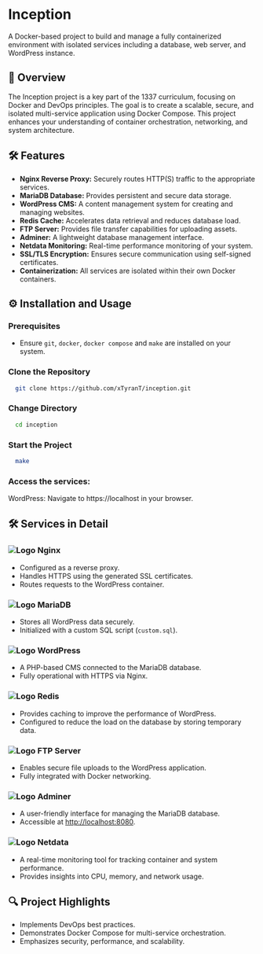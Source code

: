 
# Inception
A Docker-based project to build and manage a fully containerized environment with isolated services including a database, web server, and WordPress instance.


## 🌟 Overview
The Inception project is a key part of the 1337 curriculum, focusing on Docker and DevOps principles. The goal is to create a scalable, secure, and isolated multi-service application using Docker Compose. This project enhances your understanding of container orchestration, networking, and system architecture.

## 🛠️ Features
- **Nginx Reverse Proxy:** Securely routes HTTP(S) traffic to the appropriate services.
- **MariaDB Database:** Provides persistent and secure data storage.
- **WordPress CMS:** A content management system for creating and managing websites.
- **Redis Cache:** Accelerates data retrieval and reduces database load.
- **FTP Server:** Provides file transfer capabilities for uploading assets.
- **Adminer:** A lightweight database management interface.
- **Netdata Monitoring:** Real-time performance monitoring of your system.
- **SSL/TLS Encryption:** Ensures secure communication using self-signed certificates.
- **Containerization:** All services are isolated within their own Docker containers.
## ⚙️ Installation and Usage

### Prerequisites
- Ensure `git`, `docker`, `docker compose` and `make` are installed on your system.

### Clone the Repository

```bash
  git clone https://github.com/xTyranT/inception.git
```
### Change Directory
```bash
  cd inception
```
### Start the Project
```bash
  make
```
### Access the services:

WordPress: Navigate to https://localhost in your browser.
## 🛠️ Services in Detail

### ![Logo](https://img.icons8.com/?size=48&id=t2x6DtCn5Zzx&format=png) **Nginx**
- Configured as a reverse proxy.
- Handles HTTPS using the generated SSL certificates.
- Routes requests to the WordPress container.

### ![Logo](https://img.icons8.com/?size=48&id=nrY6pkbRkJCi&format=png) **MariaDB**
- Stores all WordPress data securely.
- Initialized with a custom SQL script (`custom.sql`).

### ![Logo](https://img.icons8.com/?size=48&id=13664&format=png) **WordPress**
- A PHP-based CMS connected to the MariaDB database.
- Fully operational with HTTPS via Nginx.

### ![Logo](https://img.icons8.com/?size=48&id=pHS3eRpynIRQ&format=png) **Redis**
- Provides caching to improve the performance of WordPress.
- Configured to reduce the load on the database by storing temporary data.

### ![Logo](https://img.icons8.com/?size=48&id=MrXgxUCDluSg&format=png) **FTP Server**
- Enables secure file uploads to the WordPress application.
- Fully integrated with Docker networking.

### ![Logo](https://img.icons8.com/?size=50&id=1476&format=png) **Adminer**
- A user-friendly interface for managing the MariaDB database.
- Accessible at [http://localhost:8080](http://localhost:8080).

### ![Logo](https://img.icons8.com/?size=50&id=2150&format=png) **Netdata**
- A real-time monitoring tool for tracking container and system performance.
- Provides insights into CPU, memory, and network usage.

## 🔍 Project Highlights
- Implements DevOps best practices.
- Demonstrates Docker Compose for multi-service orchestration.
- Emphasizes security, performance, and scalability.

